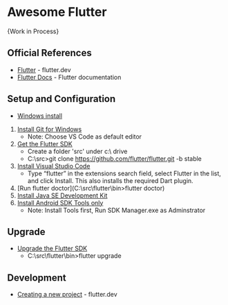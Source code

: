 # Awesome Flutter

{Work in Process}

## Official References
* [Flutter](https://flutter.dev/) - flutter.dev
* [Flutter Docs](https://flutter.dev/docs) - Flutter documentation



## Setup and Configuration
* [Windows install](https://flutter.dev/docs/get-started/install/windows)
1. [Install Git for Windows](https://git-scm.com/download/win)
    * Note: Choose VS Code as default editor
1. [Get the Flutter SDK](https://flutter.dev/docs/get-started/install/windows#get-the-flutter-sdk)
   * Create a folder 'src' under c:\ drive
   * C:\src>git clone https://github.com/flutter/flutter.git -b stable
1. [Install Visual Studio Code](https://code.visualstudio.com)
   * Type “flutter” in the extensions search field, select Flutter in the list, and click Install. This also installs the required Dart plugin.
1. [Run flutter doctor](C:\src\flutter\bin>flutter doctor) 
1. [Install Java SE Development Kit](https://www.oracle.com/java/technologies/javase-jdk15-downloads.html)
1. [Install Android SDK Tools only](http://android.cn-mirrors.com/sdk/index.html#Other)
   * Note: Install Tools first, Run SDK Manager.exe as Adminstrator
   
## Upgrade
* [Upgrade the Flutter SDK](https://flutter.dev/docs/development/tools/sdk/upgrading)
   * C:\src\flutter\bin>flutter upgrade
   
## Development
* [Creating a new project](https://flutter.dev/docs/development/tools/vs-code#creating-projects) - flutter.dev
